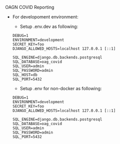 OAGN COVID Reporting


- For developoment environment:
    - Setup .env.dev as following:
    ```
    DEBUG=1
    ENVIRONMENT=development
    SECRET_KEY=foo
    DJANGO_ALLOWED_HOSTS=localhost 127.0.0.1 [::1]
    
    SQL_ENGINE=django.db.backends.postgresql
    SQL_DATABASE=oag_covid
    SQL_USER=admin
    SQL_PASSWORD=admin
    SQL_HOST=db
    SQL_PORT=5432
    ```

    - Setup .env for non-docker as following:
    ```
    DEBUG=1
    ENVIRONMENT=development
    SECRET_KEY=foo
    DJANGO_ALLOWED_HOSTS=localhost 127.0.0.1 [::1]
    
    SQL_ENGINE=django.db.backends.postgresql
    SQL_DATABASE=oag_covid
    SQL_USER=admin
    SQL_PASSWORD=admin
    SQL_PORT=5432
    ```